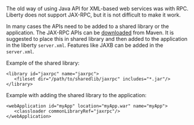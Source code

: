 The old way of using Java API for XML-based web services was with RPC.  Liberty does not support JAX-RPC, but it is not difficult to make it work.

In many cases the APIs need to be added to a shared library or the application.  The JAX-RPC APIs can be [downloaded](https://mvnrepository.com/artifact/javax.xml/jaxrpc-api/1.1) from Maven. It is suggested to place this in shared library and then added to the application in the liberty `server.xml`.  Features like JAXB can be added in the `server.xml`.

Example of the shared library:
```
<library id="jaxrpc" name="jaxrpc">
   <fileset dir="/path/to/sharedlib/jaxrpc" includes="*.jar"/>
</library>
```
Example with adding the shared library to the application:
```
<webApplication id="myApp" location="myApp.war" name="myApp">
   <classloader commonLibraryRef="jaxrpc"/>
</webApplication>
```
